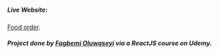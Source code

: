 ##### Live Website:

[Food order](https://seyifoodsblog.netlify.app/).


##### Project done by [Fagbemi Oluwaseyi](https://twitter.com/xoluwaseyi) via a ReactJS course on Udemy.
